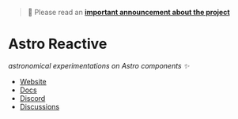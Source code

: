 > 📣 Please read an [**important announcement about the project**](https://github.com/orgs/astro-reactive/discussions/304)

# Astro Reactive
_astronomical experimentations on Astro components ✨_
- [Website](https://astro-reactive.js.org)
- [Docs](https://docs.astro-reactive.js.org)
- [Discord](https://discord.gg/kkvW7GYNAp)
- [Discussions](https://github.com/orgs/astro-reactive/discussions)

